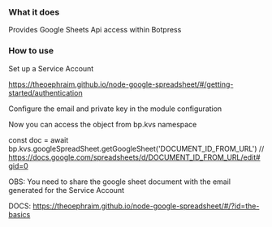 ### What it does

Provides Google Sheets Api access within Botpress

### How to use

Set up a Service Account

https://theoephraim.github.io/node-google-spreadsheet/#/getting-started/authentication

Configure the email and private key in the module configuration

Now you can access the object from bp.kvs namespace

const doc = await bp.kvs.googleSpreadSheet.getGoogleSheet('DOCUMENT_ID_FROM_URL') // https://docs.google.com/spreadsheets/d/DOCUMENT_ID_FROM_URL/edit#gid=0

OBS: You need to share the google sheet document with the email generated for the Service Account

DOCS: https://theoephraim.github.io/node-google-spreadsheet/#/?id=the-basics
